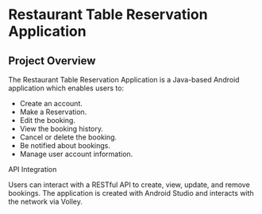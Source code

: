 # Restaurant Table Reservation Application

## Project Overview
The Restaurant Table Reservation Application is a Java-based Android application which enables users to:

- Create an account.
- Make a Reservation.
- Edit the booking.
- View the booking history.
- Cancel or delete the booking.
- Be notified about bookings.
- Manage user account information.

API Integration

Users can interact with a RESTful API to create, view, update, and remove bookings. The application is created with Android Studio and interacts with the network via Volley.
